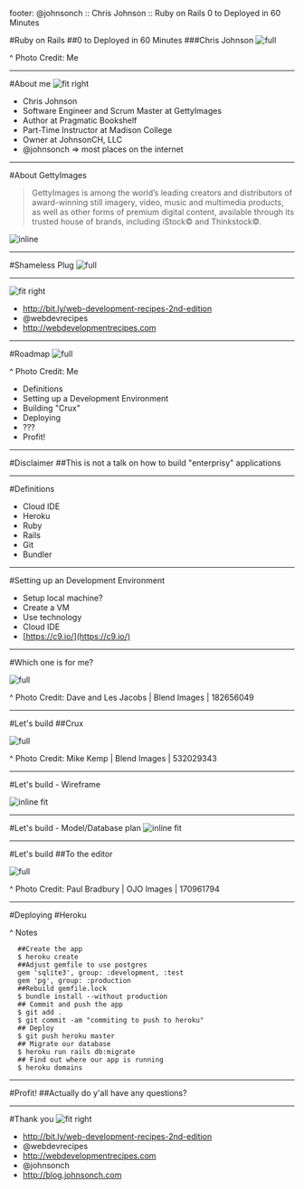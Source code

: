 footer: @johnsonch :: Chris Johnson :: Ruby on Rails 0 to Deployed in 60 Minutes 

#Ruby on Rails
##0 to Deployed in 60 Minutes
###Chris Johnson
![full](images/IMG_5283.jpg)

^ Photo Credit: Me 

---
#About me
![fit right](http://www.johnsonch.com/images/me.jpg)

* Chris Johnson
* Software Engineer and Scrum Master at GettyImages
* Author at Pragmatic Bookshelf
* Part-Time Instructor at Madison College
* Owner at JohnsonCH, LLC
* @johnsonch => most places on the internet

---
#About GettyImages

> GettyImages is among the world’s leading creators and distributors of award-winning still imagery, video, music and multimedia products, as well as other forms of premium digital content, available through its trusted house of brands, including iStock© and Thinkstock©.

![inline](http://cyberpunklibrarian.com/wp-content/uploads/2014/03/getty_images_logo.jpg)

---
#Shameless Plug
![full](images/wbdev2_xlargebeta.jpg)

---
![fit right](images/wbdev2_xlargebeta.jpg)

* http://bit.ly/web-development-recipes-2nd-edition
* @webdevrecipes
* http://webdevelopmentrecipes.com

---
#Roadmap
![full](images/IMG_6005.jpg)

^ Photo Credit: Me 

* Definitions
* Setting up a Development Environment
* Building "Crux"
* Deploying
* ???
* Profit!

---
#Disclaimer
##This is not a talk on how to build "enterprisy" applications

---
#Definitions
* Cloud IDE
* Heroku
* Ruby
* Rails
* Git
* Bundler

---
#Setting up an Development Environment
* Setup local machine?
* Create a VM
* Use <insert hot new provisioning> technology
* Cloud IDE
 * [https://c9.io/](https://c9.io/)

---
#Which one is for me?

![full](images/182656049.jpg)

^ Photo Credit: Dave and Les Jacobs | Blend Images | 182656049

---
#Let's build
##Crux

![full](images/532029343.jpg)

^ Photo Credit: Mike Kemp | Blend Images | 532029343

---
#Let's build - Wireframe

![inline fit](https://dl.dropboxusercontent.com/s/i2tmld3lp0keo31/2015-04-24%20at%208.31%20PM.png)

---
#Let's build - Model/Database plan
![inline fit](https://dl.dropboxusercontent.com/s/ls8zmsd4zqsap5x/2015-04-24%20at%208.34%20PM.png)



---
#Let's build
##To the editor

![full](images/170961794.jpg)

^ Photo Credit: Paul Bradbury | OJO Images | 170961794

---
#Deploying
#Heroku

^ Notes 
```
  ##Create the app
  $ heroku create
  ##Adjust gemfile to use postgres
  gem 'sqlite3', group: :development, :test
  gem 'pg', group: :production
  ##Rebuild gemfile.lock
  $ bundle install --without production
  ## Commit and push the app
  $ git add .
  $ git commit -am "commiting to push to heroku"
  ## Deploy
  $ git push heroku master
  ## Migrate our database
  $ heroku run rails db:migrate
  ## Find out where our app is running
  $ heroku domains
```

---
#Profit!
##Actually do y'all have any questions?

---
#Thank you
![fit right](images/wbdev2_xlargebeta.jpg)

* http://bit.ly/web-development-recipes-2nd-edition
* @webdevrecipes
* http://webdevelopmentrecipes.com
* @johnsonch
* http://blog.johnsonch.com

